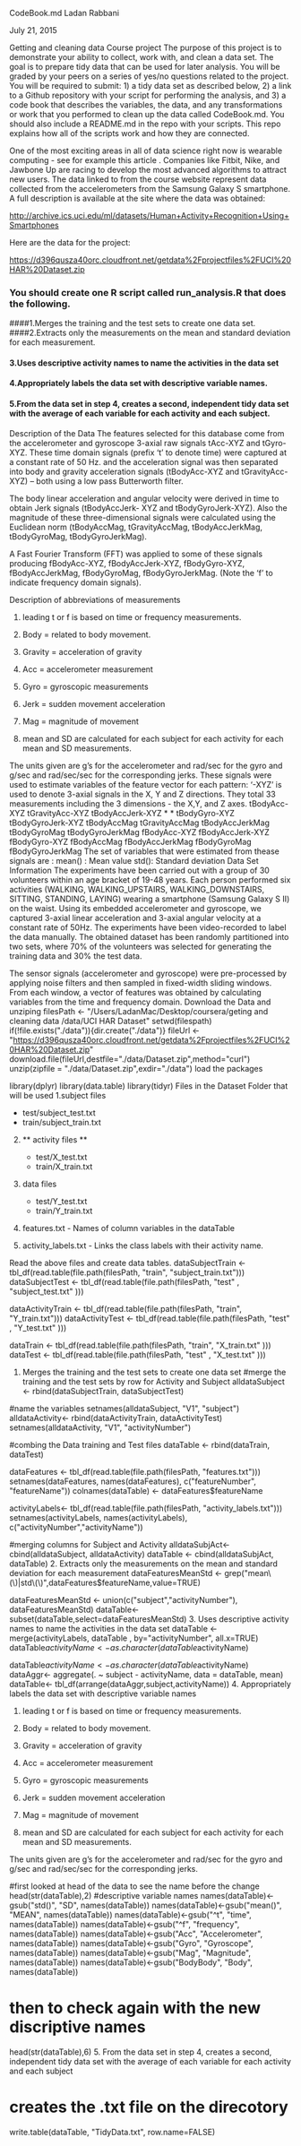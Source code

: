 CodeBook.md
Ladan Rabbani

July 21, 2015

Getting and cleaning data Course project
The purpose of this project is to demonstrate your ability to collect, work with, and clean a data set. The goal is to prepare tidy data that can be used for later analysis. You will be graded by your peers on a series of yes/no questions related to the project. You will be required to submit: 1) a tidy data set as described below, 2) a link to a Github repository with your script for performing the analysis, and 3) a code book that describes the variables, the data, and any transformations or work that you performed to clean up the data called CodeBook.md. You should also include a README.md in the repo with your scripts. This repo explains how all of the scripts work and how they are connected.

One of the most exciting areas in all of data science right now is wearable computing - see for example this article . Companies like Fitbit, Nike, and Jawbone Up are racing to develop the most advanced algorithms to attract new users. The data linked to from the course website represent data collected from the accelerometers from the Samsung Galaxy S smartphone. A full description is available at the site where the data was obtained:

http://archive.ics.uci.edu/ml/datasets/Human+Activity+Recognition+Using+Smartphones

Here are the data for the project:

https://d396qusza40orc.cloudfront.net/getdata%2Fprojectfiles%2FUCI%20HAR%20Dataset.zip

### You should create one R script called run_analysis.R that does the following. 
####1.Merges the training and the test sets to create one data set.
####2.Extracts only the measurements on the mean and standard deviation for each measurement.
#### 3.Uses descriptive activity names to name the activities in the data set 
#### 4.Appropriately labels the data set with descriptive variable names.
#### 5.From the data set in step 4, creates a second, independent tidy data set with the average of each variable for each activity and each subject.

Description of the Data
The features selected for this database come from the accelerometer and gyroscope 3-axial raw signals tAcc-XYZ and tGyro-XYZ. These time domain signals (prefix ‘t’ to denote time) were captured at a constant rate of 50 Hz. and the acceleration signal was then separated into body and gravity acceleration signals (tBodyAcc-XYZ and tGravityAcc-XYZ) – both using a low pass Butterworth filter.

The body linear acceleration and angular velocity were derived in time to obtain Jerk signals (tBodyAccJerk- XYZ and tBodyGyroJerk-XYZ). Also the magnitude of these three-dimensional signals were calculated using the Euclidean norm (tBodyAccMag, tGravityAccMag, tBodyAccJerkMag, tBodyGyroMag, tBodyGyroJerkMag).

A Fast Fourier Transform (FFT) was applied to some of these signals producing fBodyAcc-XYZ, fBodyAccJerk-XYZ, fBodyGyro-XYZ, fBodyAccJerkMag, fBodyGyroMag, fBodyGyroJerkMag. (Note the ‘f’ to indicate frequency domain signals).

Description of abbreviations of measurements
1. leading t or f is based on time or frequency measurements.

2. Body = related to body movement.

3. Gravity = acceleration of gravity

4. Acc = accelerometer measurement

5. Gyro = gyroscopic measurements

6. Jerk = sudden movement acceleration

7. Mag = magnitude of movement

8. mean and SD are calculated for each subject for each activity for each mean and SD measurements.

The units given are g’s for the accelerometer and rad/sec for the gyro and g/sec and rad/sec/sec for the corresponding jerks.
These signals were used to estimate variables of the feature vector for each pattern:
‘-XYZ’ is used to denote 3-axial signals in the X, Y and Z directions. They total 33 measurements including the 3 dimensions - the X,Y, and Z axes.
tBodyAcc-XYZ tGravityAcc-XYZ tBodyAccJerk-XYZ * * tBodyGyro-XYZ
tBodyGyroJerk-XYZ
tBodyAccMag
tGravityAccMag
tBodyAccJerkMag
tBodyGyroMag
tBodyGyroJerkMag
fBodyAcc-XYZ
fBodyAccJerk-XYZ
fBodyGyro-XYZ
fBodyAccMag
fBodyAccJerkMag
fBodyGyroMag
fBodyGyroJerkMag The set of variables that were estimated from thease signals are :
mean() : Mean value
std(): Standard deviation
Data Set Information
The experiments have been carried out with a group of 30 volunteers within an age bracket of 19-48 years. Each person performed six activities (WALKING, WALKING_UPSTAIRS, WALKING_DOWNSTAIRS, SITTING, STANDING, LAYING) wearing a smartphone (Samsung Galaxy S II) on the waist. Using its embedded accelerometer and gyroscope, we captured 3-axial linear acceleration and 3-axial angular velocity at a constant rate of 50Hz. The experiments have been video-recorded to label the data manually. The obtained dataset has been randomly partitioned into two sets, where 70% of the volunteers was selected for generating the training data and 30% the test data.

The sensor signals (accelerometer and gyroscope) were pre-processed by applying noise filters and then sampled in fixed-width sliding windows. From each window, a vector of features was obtained by calculating variables from the time and frequency domain.
Download the Data and unziping
filesPath <- "/Users/LadanMac/Desktop/coursera/geting and cleaning data /data/UCI HAR Dataset"
setwd(filespath)
if(!file.exists("./data")){dir.create("./data")}
fileUrl <- "https://d396qusza40orc.cloudfront.net/getdata%2Fprojectfiles%2FUCI%20HAR%20Dataset.zip"
download.file(fileUrl,destfile="./data/Dataset.zip",method="curl")
unzip(zipfile = "./data/Dataset.zip",exdir="./data")
load the packages

library(dplyr)
library(data.table)
library(tidyr)
Files in the Dataset Folder that will be used
1.subject files

   * test/subject_test.txt
   * train/subject_train.txt
   
2. ** activity files **

    * test/X_test.txt
    * train/X_train.txt
    
3. data files

   * test/Y_test.txt
   * train/Y_train.txt
   
4. features.txt - Names of column variables in the dataTable

5. activity_labels.txt - Links the class labels with their activity name.

Read the above files and create data tables.
dataSubjectTrain <- tbl_df(read.table(file.path(filesPath, "train", "subject_train.txt")))
dataSubjectTest <- tbl_df(read.table(file.path(filesPath, "test" , "subject_test.txt" )))

dataActivityTrain <- tbl_df(read.table(file.path(filesPath, "train", "Y_train.txt")))
dataActivityTest  <- tbl_df(read.table(file.path(filesPath, "test" , "Y_test.txt" )))

dataTrain <- tbl_df(read.table(file.path(filesPath, "train", "X_train.txt" )))
dataTest  <- tbl_df(read.table(file.path(filesPath, "test" , "X_test.txt" )))
1. Merges the training and the test sets to create one data set
#merge the training and the test sets by row for Activity and Subject
alldataSubject <- rbind(dataSubjectTrain, dataSubjectTest)

#name the variables
setnames(alldataSubject, "V1", "subject")
alldataActivity<- rbind(dataActivityTrain, dataActivityTest)
setnames(alldataActivity, "V1", "activityNumber")

#combing the Data training and Test files 
dataTable <- rbind(dataTrain, dataTest)

dataFeatures <- tbl_df(read.table(file.path(filesPath, "features.txt")))
setnames(dataFeatures, names(dataFeatures),      c("featureNumber", "featureName"))
colnames(dataTable) <- dataFeatures$featureName

activityLabels<- tbl_df(read.table(file.path(filesPath, "activity_labels.txt")))
setnames(activityLabels, names(activityLabels), c("activityNumber","activityName"))

#merging columns for Subject and Activity
alldataSubjAct<- cbind(alldataSubject, alldataActivity)
dataTable <- cbind(alldataSubjAct, dataTable)
2. Extracts only the measurements on the mean and standard deviation for each measurement
dataFeaturesMeanStd <- grep("mean\\(\\)|std\\(\\)",dataFeatures$featureName,value=TRUE)

dataFeaturesMeanStd <- union(c("subject","activityNumber"), dataFeaturesMeanStd)
dataTable<- subset(dataTable,select=dataFeaturesMeanStd) 
3. Uses descriptive activity names to name the activities in the data set
dataTable <- merge(activityLabels, dataTable , by="activityNumber", all.x=TRUE)
dataTable$activityName <- as.character(dataTable$activityName)

dataTable$activityName <- as.character(dataTable$activityName)
dataAggr<- aggregate(. ~ subject - activityName, data = dataTable, mean) 
dataTable<- tbl_df(arrange(dataAggr,subject,activityName))
4. Appropriately labels the data set with descriptive variable names
1. leading t or f is based on time or frequency measurements.

2. Body = related to body movement.

3. Gravity = acceleration of gravity

4. Acc = accelerometer measurement

5. Gyro = gyroscopic measurements

6. Jerk = sudden movement acceleration

7. Mag = magnitude of movement

8. mean and SD are calculated for each subject for each activity for each mean and SD measurements.

The units given are g’s for the accelerometer and rad/sec for the gyro and g/sec and rad/sec/sec for the corresponding jerks.

#first looked at head of the data to see the name before the change 
head(str(dataTable),2)
#descriptive variable names
names(dataTable)<-gsub("std()", "SD", names(dataTable))
names(dataTable)<-gsub("mean()", "MEAN", names(dataTable))
names(dataTable)<-gsub("^t", "time", names(dataTable))
names(dataTable)<-gsub("^f", "frequency", names(dataTable))
names(dataTable)<-gsub("Acc", "Accelerometer", names(dataTable))
names(dataTable)<-gsub("Gyro", "Gyroscope", names(dataTable))
names(dataTable)<-gsub("Mag", "Magnitude", names(dataTable))
names(dataTable)<-gsub("BodyBody", "Body", names(dataTable))
# then to check again with the new discriptive names 
head(str(dataTable),6)
5. From the data set in step 4, creates a second, independent tidy data set with the average of each variable for each activity and each subject
# creates the .txt file on the direcotory
write.table(dataTable, "TidyData.txt", row.name=FALSE)
